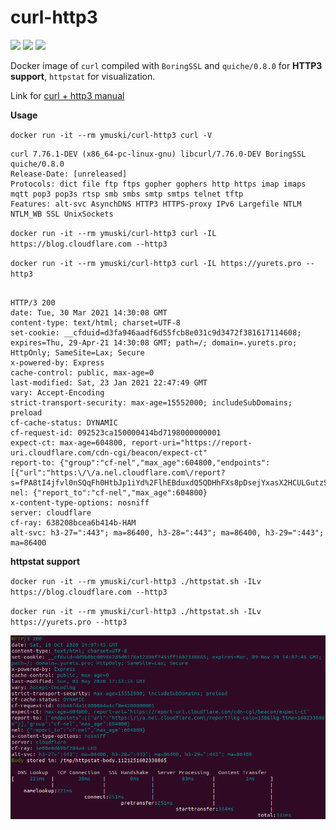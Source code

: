 # curl-http3
[![](https://img.shields.io/docker/cloud/build/ymuski/curl-http3?style=flat-square)](https://hub.docker.com/r/ymuski/curl-http3)
[![](https://img.shields.io/docker/cloud/automated/ymuski/curl-http3?style=flat-square)](https://hub.docker.com/r/ymuski/curl-http3)
[![](https://img.shields.io/docker/pulls/ymuski/curl-http3?style=flat-square)](https://hub.docker.com/r/ymuski/curl-http3)

Docker image of `curl` compiled with  `BoringSSL` and `quiche/0.8.0` for **HTTP3 support**, `httpstat` for visualization.

Link for [curl + http3 manual](https://github.com/curl/curl/blob/master/docs/HTTP3.md#quiche-version)

**Usage**

`docker run -it --rm ymuski/curl-http3 curl -V`
```
curl 7.76.1-DEV (x86_64-pc-linux-gnu) libcurl/7.76.0-DEV BoringSSL quiche/0.8.0
Release-Date: [unreleased]
Protocols: dict file ftp ftps gopher gophers http https imap imaps mqtt pop3 pop3s rtsp smb smbs smtp smtps telnet tftp 
Features: alt-svc AsynchDNS HTTP3 HTTPS-proxy IPv6 Largefile NTLM NTLM_WB SSL UnixSockets
```


`docker run -it --rm ymuski/curl-http3 curl -IL https://blog.cloudflare.com --http3`

`docker run -it --rm ymuski/curl-http3 curl -IL https://yurets.pro --http3`

```

HTTP/3 200
date: Tue, 30 Mar 2021 14:30:08 GMT
content-type: text/html; charset=UTF-8
set-cookie: __cfduid=d3fa946aadf6d55fcb8e031c9d3472f381617114608; expires=Thu, 29-Apr-21 14:30:08 GMT; path=/; domain=.yurets.pro; HttpOnly; SameSite=Lax; Secure
x-powered-by: Express
cache-control: public, max-age=0
last-modified: Sat, 23 Jan 2021 22:47:49 GMT
vary: Accept-Encoding
strict-transport-security: max-age=15552000; includeSubDomains; preload
cf-cache-status: DYNAMIC
cf-request-id: 092523ca150000414bd7198000000001
expect-ct: max-age=604800, report-uri="https://report-uri.cloudflare.com/cdn-cgi/beacon/expect-ct"
report-to: {"group":"cf-nel","max_age":604800,"endpoints":[{"url":"https:\/\/a.nel.cloudflare.com\/report?s=fPA8tI4jfvl0nSQqFh0HtbJp1iYd%2FlhEBduxdQ5QDHhFXs8pDsejYxasX2HCULGutzSzg22bg79iMEl5Qz1b3NrlHhwx%2BXvv67kP"}]}
nel: {"report_to":"cf-nel","max_age":604800}
x-content-type-options: nosniff
server: cloudflare
cf-ray: 638208bcea6b414b-HAM
alt-svc: h3-27=":443"; ma=86400, h3-28=":443"; ma=86400, h3-29=":443"; ma=86400

```

**httpstat support**

`docker run -it --rm ymuski/curl-http3 ./httpstat.sh -ILv https://blog.cloudflare.com --http3`

`docker run -it --rm ymuski/curl-http3 ./httpstat.sh -ILv https://yurets.pro --http3`

![](httpstat.png?raw=true "HTTPSTAT H3")